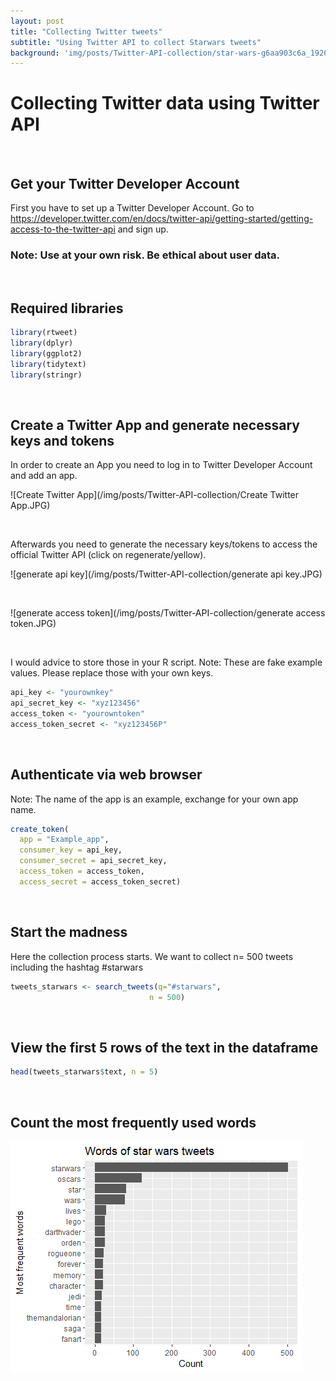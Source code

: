 ```yaml
---
layout: post
title: "Collecting Twitter tweets"
subtitle: "Using Twitter API to collect Starwars tweets"
background: 'img/posts/Twitter-API-collection/star-wars-g6aa903c6a_1920.jpg'
---
```


Collecting Twitter data using Twitter API
================

<br>

## Get your Twitter Developer Account

First you have to set up a Twitter Developer Account. Go to
<https://developer.twitter.com/en/docs/twitter-api/getting-started/getting-access-to-the-twitter-api>
and sign up.

### Note: Use at your own risk. Be ethical about user data.

<br>

## Required libraries

``` r
library(rtweet)
library(dplyr)
library(ggplot2)
library(tidytext)
library(stringr)
```

<br>

## Create a Twitter App and generate necessary keys and tokens

In order to create an App you need to log in to Twitter Developer
Account and add an app.

![Create Twitter App](/img/posts/Twitter-API-collection/Create Twitter App.JPG)<!-- -->

<br>

Afterwards you need to generate the necessary keys/tokens to access the
official Twitter API (click on regenerate/yellow). 

![generate api key](/img/posts/Twitter-API-collection/generate api key.JPG)<!-- -->

<br>

![generate access token](/img/posts/Twitter-API-collection/generate access token.JPG)<!-- -->

<br>

I would advice to store those in your R script.
Note: These are fake example values. Please replace those with your own
keys.

``` r
api_key <- "yourownkey"
api_secret_key <- "xyz123456"
access_token <- "yourowntoken"
access_token_secret <- "xyz123456P"
```

<br>

## Authenticate via web browser

Note: The name of the app is an example, exchange for your own app name.

``` r
create_token(
  app = "Example_app",
  consumer_key = api_key,
  consumer_secret = api_secret_key,
  access_token = access_token,
  access_secret = access_token_secret)
```
<br>

## Start the madness

Here the collection process starts. We want to collect n= 500 tweets
including the hashtag #starwars

``` r
tweets_starwars <- search_tweets(q="#starwars",
                               n = 500)
```

<br>

## View the first 5 rows of the text in the dataframe

``` r
head(tweets_starwars$text, n = 5) 
```

<br>

## Count the most frequently used words

![starwars_tweets_word_count](/img/posts/Twitter-API-collection/starwars_tweets_word_count.png)<!-- -->
